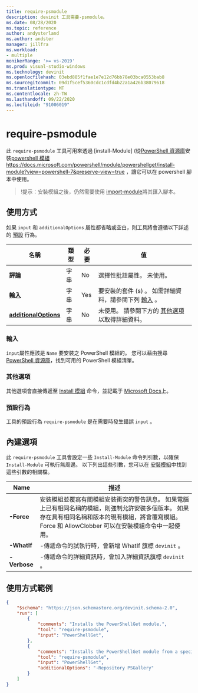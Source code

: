 ```yaml
---
title: require-psmodule
description: devinit 工具需要-psmodule。
ms.date: 08/28/2020
ms.topic: reference
author: andysterland
ms.author: andster
manager: jillfra
ms.workload:
- multiple
monikerRange: '>= vs-2019'
ms.prod: visual-studio-windows
ms.technology: devinit
ms.openlocfilehash: 03ebd885f1fae1e7e12d76bb78e03bca0553bab8
ms.sourcegitcommit: 09d1f5cef5360cdc1cdfd4b22a1a426b38079618
ms.translationtype: MT
ms.contentlocale: zh-TW
ms.lasthandoff: 09/22/2020
ms.locfileid: "91006019"
---
```

# <a name="require-psmodule"></a>require-psmodule

此 `require-psmodule` 工具可用來透過 [install-Module] (從[PowerShell 資源庫](https://www.powershellgallery.com/)安裝[powershell 模組](https://docs.microsoft.com/powershell/scripting/developer/module/understanding-a-windows-powershell-module?view=powershell-7&preserve-view=true) https://docs.microsoft.com/powershell/module/powershellget/install-module?view=powershell-7&preserve-view=true ，讓它可以在 powershell 腳本中使用。

>
>!提示：安裝模組之後，仍然需要使用 [import-module](https://docs.microsoft.com/powershell/module/microsoft.powershell.core/import-module?view=powershell-7&preserve-view=true)將其匯入腳本。
>

## <a name="usage"></a>使用方式

如果 `input` 和 `additionalOptions` 屬性都省略或空白，則工具將會遵循以下詳述的 [預設](#default-behavior) 行為。

| 名稱                                             | 類型   | 必要 | 值                                                                                   |
|--------------------------------------------------|--------|----------|-----------------------------------------------------------------------------------------|
| **評論**                                     | 字串 | No       | 選擇性批註屬性。 未使用。                                                   |
| [**輸入**](#input)                              | 字串 | Yes      | 要安裝的套件 (s) 。 如需詳細資料，請參閱下列 [輸入](#input) 。                       |
| [**additionalOptions**](#additional-options)     | 字串 | No       | 未使用。 請參閱下方的 [其他選項](#additional-options) 以取得詳細資料。              |

### <a name="input"></a>輸入

`input`屬性應該是 `Name` 要安裝之 PowerShell 模組的。 您可以藉由搜尋 [PowerShell 資源庫](https://www.powershellgallery.com/)，找到可用的 PowerShell 模組清單。

### <a name="additional-options"></a>其他選項

其他選項會直接傳遞至 [Install 模組](https://docs.microsoft.com/powershell/module/powershellget/install-module?view=powershell-7&preserve-view=true) 命令，並記載于 [Microsoft Docs](https://docs.microsoft.com/powershell/module/powershellget/install-module?view=powershell-7&preserve-view=true)上。

### <a name="default-behavior"></a>預設行為

工具的預設行為 `require-psmodule` 是在需要時發生錯誤 `input` 。

## <a name="builtin-options"></a>內建選項

此 `require-psmodule` 工具會設定一些 `Install-Module` 命令列引數，以確保 `Install-Module` 可執行無周邊。 以下列出這些引數，您可以在 [安裝模組](https://docs.microsoft.com/powershell/module/powershellget/install-module?view=powershell-7&preserve-view=true)中找到這些引數的相關檔。

| Name         | 描述                                                                                                                                                                                                                                                                                                                                                               |
|--------------|---------------------------------------------------------------------------------------------------------------------------------------------------------------------------------------------------------------------------------------------------------------------------------------------------------------------------------------------------------------------------|
| **-Force**   | 安裝模組並覆寫有關模組安裝衝突的警告訊息。 如果電腦上已有相同名稱的模組，則強制允許安裝多個版本。 如果存在具有相同名稱和版本的現有模組，將會覆寫模組。 Force 和 AllowClobber 可以在安裝模組命令中一起使用。 |
| **-WhatIf**  | -傳遞命令的試執行時，會新增 WhatIf 旗標 `devinit` 。                                                                                                                                                                                                                                                                                                       |
| **-Verbose** | -傳遞命令的詳細資訊時，會加入詳細資訊旗標 `devinit` 。                                                                                                                                                                                                                                                                                                      |


## <a name="example-usage"></a>使用方式範例

```json
{
    "$schema": "https://json.schemastore.org/devinit.schema-2.0",
    "run": [
        {
            "comments": "Installs the PowerShellGet module.",
            "tool": "require-psmodule",
            "input": "PowerShellGet",
        },
        {
            "comments": "Installs the PowerShellGet module from a specific repository.",
            "tool": "require-psmodule",
            "input": "PowerShellGet",
            "additionalOptions": "-Repository PSGallery"
        }
    ]
}
```
